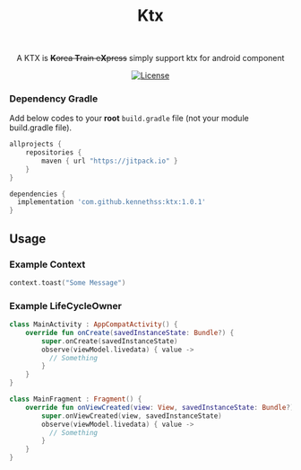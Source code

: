 <h1 align="center">Ktx</h1></br>

<p align="center">
  A KTX is <del><b>K</b>orea <b>T</b>rain e<b>X</b>press</del> simply support ktx for android component
</p>


<p align="center">
  <a href="https://opensource.org/licenses/Apache-2.0"><img alt="License" src="https://img.shields.io/badge/License-Apache%202.0-blue.svg"/></a>
</p>

### Dependency Gradle 
Add below codes to your **root** `build.gradle` file (not your module build.gradle file).

```gradle
allprojects {
    repositories {
        maven { url "https://jitpack.io" }
    }
}
```

```gradle
dependencies {
  implementation 'com.github.kennethss:ktx:1.0.1'
}
```


## Usage
### Example Context 

```kotlin
context.toast("Some Message")

```

### Example LifeCycleOwner

```kotlin
class MainActivity : AppCompatActivity() {
    override fun onCreate(savedInstanceState: Bundle?) {
        super.onCreate(savedInstanceState)
        observe(viewModel.livedata) { value ->
          // Something
        }
    }
}

class MainFragment : Fragment() {
    override fun onViewCreated(view: View, savedInstanceState: Bundle?) {
        super.onViewCreated(view, savedInstanceState)
        observe(viewModel.livedata) { value ->
          // Something
        }
    }
}
```
